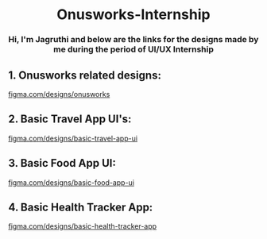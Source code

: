 <h1 align="center">Onusworks-Internship</h1>
<h3 align="center"> Hi, I'm Jagruthi and below are the links for the designs made by me during the period of UI/UX Internship</h3>

<h2 align="left">1. Onusworks related designs: </h2>
<p>
  <a href="https://www.figma.com/design/jjHvNPQuzPYNuVvapG1ELj/Onusworks?node-id=42-2&t=2gOZZbrZBw0YWKaO-1"> figma.com/designs/onusworks </a>
</p>

<h2 align="left">2. Basic Travel App UI's: </h2>
<p>
  <a href="https://www.figma.com/design/qsVXeG8JTrakoRlGFp4q6E/Trip-Advisor?node-id=0-1&t=FZu47DppJrGG2UC2-1"> figma.com/designs/basic-travel-app-ui </a>
</p>

<h2 align="left">3. Basic Food App UI: </h2>
<p>
  <a href="https://www.figma.com/design/w6fnH74KHmQwAwdg0Vps0Y/FOOD-APP?node-id=1-2&t=bk3pZYkh5SedajEt-1"> figma.com/designs/basic-food-app-ui </a>
</p>

<h2 align="left">4. Basic Health Tracker App: </h2>
<p>
  <a href="https://www.figma.com/design/eSNYBIQ6BbVJLy8XASBmvl/HEALTH-APP?node-id=0-1&t=BQ0Hot6APxkrwASL-1"> figma.com/designs/basic-health-tracker-app </a>
</p>
